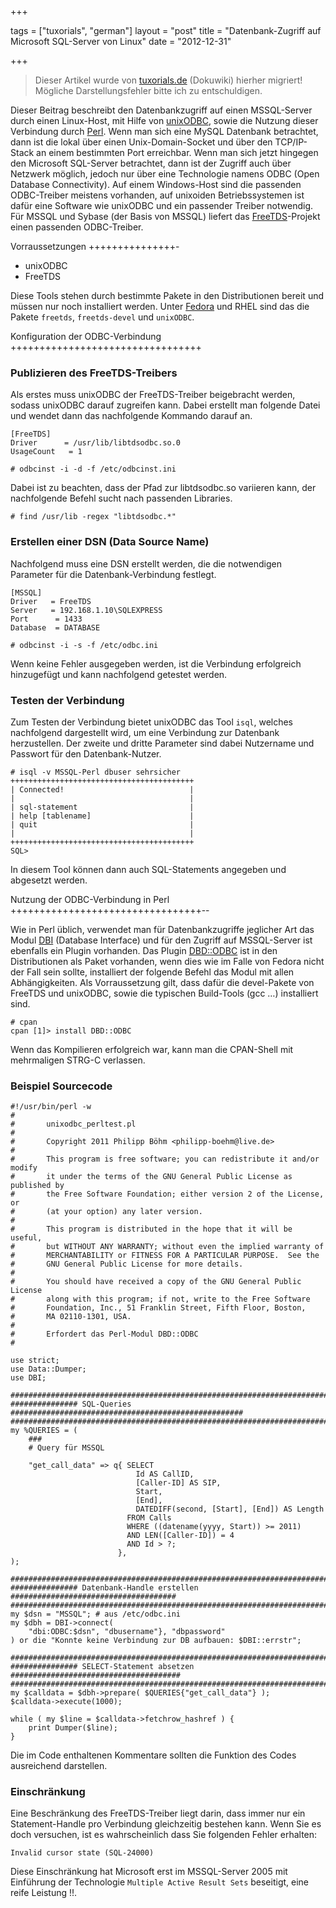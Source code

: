 +++

tags = ["tuxorials", "german"]
layout = "post"
title = "Datenbank-Zugriff auf Microsoft SQL-Server von Linux"
date = "2012-12-31"

+++

>
> Dieser Artikel wurde von [tuxorials.de](http://tuxorials.de) (Dokuwiki) hierher migriert!
> Mögliche Darstellungsfehler bitte ich zu entschuldigen.
>


Dieser Beitrag beschreibt den Datenbankzugriff auf einen MSSQL-Server
durch einen Linux-Host, mit Hilfe von
[unixODBC](http://unixodbc.org "http://unixodbc.org"), sowie die Nutzung
dieser Verbindung durch [Perl](http://perl.org "http://perl.org"). Wenn
man sich eine MySQL Datenbank betrachtet, dann ist die lokal über einen
Unix-Domain-Socket und über den TCP/IP-Stack an einem bestimmten Port
erreichbar. Wenn man sich jetzt hingegen den Microsoft SQL-Server
betrachtet, dann ist der Zugriff auch über Netzwerk möglich, jedoch nur
über eine Technologie namens ODBC (Open Database Connectivity). Auf
einem Windows-Host sind die passenden ODBC-Treiber meistens vorhanden,
auf unixoiden Betriebssystemen ist dafür eine Software wie unixODBC und
ein passender Treiber notwendig. Für MSSQL und Sybase (der Basis von
MSSQL) liefert das
[FreeTDS](http://freetds.org "http://freetds.org")-Projekt einen
passenden ODBC-Treiber.

Vorraussetzungen
+++++++++++++++-

-   unixODBC
-   FreeTDS

Diese Tools stehen durch bestimmte Pakete in den Distributionen bereit
und müssen nur noch installiert werden. Unter
[Fedora](http://fedoraproject.org "http://fedoraproject.org") und RHEL
sind das die Pakete `freetds`, `freetds-devel` und `unixODBC`.

Konfiguration der ODBC-Verbindung
+++++++++++++++++++++++++++++++++

### Publizieren des FreeTDS-Treibers

Als erstes muss unixODBC der FreeTDS-Treiber beigebracht werden, sodass
unixODBC darauf zugreifen kann. Dabei erstellt man folgende Datei und
wendet dann das nachfolgende Kommando darauf an.

```
[FreeTDS]
Driver      = /usr/lib/libtdsodbc.so.0
UsageCount   = 1
```

```
# odbcinst -i -d -f /etc/odbcinst.ini
```

Dabei ist zu beachten, dass der Pfad zur libtdsodbc.so variieren kann,
der nachfolgende Befehl sucht nach passenden Libraries.

```
# find /usr/lib -regex "libtdsodbc.*"
```

### Erstellen einer DSN (Data Source Name)

Nachfolgend muss eine DSN erstellt werden, die die notwendigen Parameter
für die Datenbank-Verbindung festlegt.

```
[MSSQL]
Driver   = FreeTDS
Server   = 192.168.1.10\SQLEXPRESS
Port      = 1433
Database  = DATABASE
```

```
# odbcinst -i -s -f /etc/odbc.ini
```

Wenn keine Fehler ausgegeben werden, ist die Verbindung erfolgreich
hinzugefügt und kann nachfolgend getestet werden.

### Testen der Verbindung

Zum Testen der Verbindung bietet unixODBC das Tool `isql`, welches
nachfolgend dargestellt wird, um eine Verbindung zur Datenbank
herzustellen. Der zweite und dritte Parameter sind dabei Nutzername und
Passwort für den Datenbank-Nutzer.

```
# isql -v MSSQL-Perl dbuser sehrsicher
+++++++++++++++++++++++++++++++++++++++++
| Connected!                            |
|                                       |
| sql-statement                         |
| help [tablename]                      |
| quit                                  |
|                                       |
+++++++++++++++++++++++++++++++++++++++++
SQL> 
```

In diesem Tool können dann auch SQL-Statements angegeben und abgesetzt
werden.

Nutzung der ODBC-Verbindung in Perl
+++++++++++++++++++++++++++++++++--

Wie in Perl üblich, verwendet man für Datenbankzugriffe jeglicher Art
das Modul [DBI](http://dbi.perl.org/ "http://dbi.perl.org/") (Database
Interface) und für den Zugriff auf MSSQL-Server ist ebenfalls ein Plugin
vorhanden. Das Plugin
[DBD::ODBC](http://search.cpan.org/~mjevans/DBD-ODBC/ODBC.pm "http://search.cpan.org/~mjevans/DBD-ODBC/ODBC.pm")
ist in den Distributionen als Paket vorhanden, wenn dies wie im Falle
von Fedora nicht der Fall sein sollte, installiert der folgende Befehl
das Modul mit allen Abhängigkeiten. Als Vorraussetzung gilt, dass dafür
die devel-Pakete von FreeTDS und unixODBC, sowie die typischen
Build-Tools (gcc …) installiert sind.

```
# cpan
cpan [1]> install DBD::ODBC
```

Wenn das Kompilieren erfolgreich war, kann man die CPAN-Shell mit
mehrmaligen STRG-C verlassen.

### Beispiel Sourcecode

```
#!/usr/bin/perl -w
#
#       unixodbc_perltest.pl
#
#       Copyright 2011 Philipp Böhm <philipp-boehm@live.de>
#
#       This program is free software; you can redistribute it and/or modify
#       it under the terms of the GNU General Public License as published by
#       the Free Software Foundation; either version 2 of the License, or
#       (at your option) any later version.
#
#       This program is distributed in the hope that it will be useful,
#       but WITHOUT ANY WARRANTY; without even the implied warranty of
#       MERCHANTABILITY or FITNESS FOR A PARTICULAR PURPOSE.  See the
#       GNU General Public License for more details.
#
#       You should have received a copy of the GNU General Public License
#       along with this program; if not, write to the Free Software
#       Foundation, Inc., 51 Franklin Street, Fifth Floor, Boston,
#       MA 02110-1301, USA.
#
#       Erfordert das Perl-Modul DBD::ODBC
#
 
use strict;
use Data::Dumper;
use DBI;
 
################################################################################
############### SQL-Queries ####################################################
################################################################################
my %QUERIES = (
    ###
    # Query für MSSQL
 
    "get_call_data" => q{ SELECT
                            Id AS CallID,
                            [Caller-ID] AS SIP,
                            Start,
                            [End],
                            DATEDIFF(second, [Start], [End]) AS Length
                          FROM Calls
                          WHERE ((datename(yyyy, Start)) >= 2011)
                          AND LEN([Caller-ID]) = 4
                          AND Id > ?;
                        },
);
 
################################################################################
############### Datenbank-Handle erstellen #####################################
################################################################################
my $dsn = "MSSQL"; # aus /etc/odbc.ini
my $dbh = DBI->connect(
    "dbi:ODBC:$dsn", "dbusername"}, "dbpassword"
) or die "Konnte keine Verbindung zur DB aufbauen: $DBI::errstr";
 
################################################################################
############### SELECT-Statement absetzen ######################################
################################################################################
my $calldata = $dbh->prepare( $QUERIES{"get_call_data"} );
$calldata->execute(1000);
 
while ( my $line = $calldata->fetchrow_hashref ) {
    print Dumper($line);
}
```

Die im Code enthaltenen Kommentare sollten die Funktion des Codes
ausreichend darstellen.

### Einschränkung

Eine Beschränkung des FreeTDS-Treiber liegt darin, dass immer nur ein
Statement-Handle pro Verbindung gleichzeitig bestehen kann. Wenn Sie es
doch versuchen, ist es wahrscheinlich dass Sie folgenden Fehler
erhalten:

```
Invalid cursor state (SQL-24000)
```

Diese Einschränkung hat Microsoft erst im MSSQL-Server 2005 mit
Einführung der Technologie
`Multiple Active Result Sets` beseitigt, eine reife Leistung !!.
